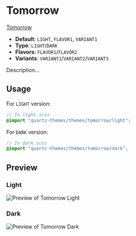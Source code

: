 # Tomorrow

[Tomorrow](https://github.com/deudz/)

- **Default**: `LIGHT`, `FLAVOR1`, `VARIANT1`
- **Type**: `LIGHT`/`DARK`
- **Flavors**: `FLAVOR1`/`FLAVOR2`
- **Variants**: `VARIANT1`/`VARIANT2`/`VARIANT3`

Description...

## Usage

For `LIGHT` version:

```scss
// In light.scss
@import "quartz-themes/themes/tomorrow/light";
```

For `DARK` version:

```scss
// In dark.scss
@import "quartz-themes/themes/tomorrow/dark";
```

## Preview

### Light

![Preview of Tomorrow Light](preview-light.png)

### Dark

![Preview of Tomorrow Dark](preview-dark.png)
